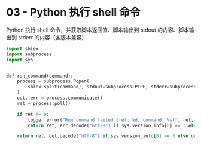 # 03 - Python 执行 shell 命令

Python 执行 shell 命令，并获取脚本返回值、脚本输出到 stdout 的内容、脚本输出到 stderr 的内容（各版本兼容）：

```python
import shlex
import subprocess
import sys


def run_command(command):
    process = subprocess.Popen(
        shlex.split(command), stdout=subprocess.PIPE, stderr=subprocess.PIPE
    )
    out, err = process.communicate()
    ret = process.poll()

    if ret != 0:
        logger.error("Run command failed (ret: %d, command: %s)", ret, command)
        return ret, err.decode("utf-8") if sys.version_info[0] == 3 else err

    return ret, out.decode("utf-8") if sys.version_info[0] == 3 else out
```
